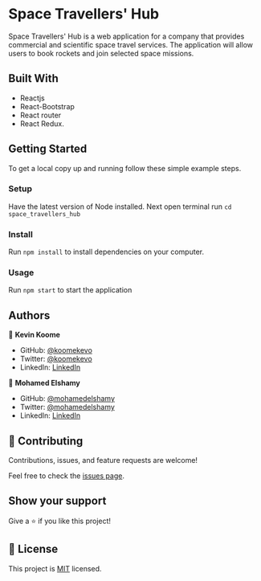 # Space Travellers' Hub

 Space Travellers' Hub is a web application for a company that provides commercial and scientific space travel services. The application will allow users to book rockets and join selected space missions.

## Built With

- Reactjs
- React-Bootstrap
- React router
- React Redux.

## Getting Started

To get a local copy up and running follow these simple example steps.

### Setup

Have the latest version of Node installed. 
Next open terminal run `cd space_travellers_hub`

### Install

Run `npm install` to install dependencies on your computer.

### Usage

Run `npm start` to start the application

## Authors

👤 **Kevin Koome**

- GitHub: [@koomekevo](https://github.com/koomekevo)
- Twitter: [@koomekevo](https://twitter.com/koomekevo)
- LinkedIn: [LinkedIn](https://ke.linkedin.com/in/kevin-koome-aab84186)

👤 **Mohamed Elshamy**

- GitHub: [@mohamedelshamy](https://github.com/mohamedelshamy55) 
- Twitter: [@mohamedelshamy](https://mobile.twitter.com/moelshamy55) 
- LinkedIn: [LinkedIn](https://www.linkedin.com/in/mohamedelshamy85/) 

## 🤝 Contributing

Contributions, issues, and feature requests are welcome!

Feel free to check the [issues page](../../issues/).

## Show your support

Give a ⭐️ if you like this project!

## 📝 License

This project is [MIT](./MIT.md) licensed.